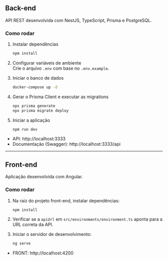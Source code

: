 ## Back-end

API REST desenvolvida com NestJS, TypeScript, Prisma e PostgreSQL.

### Como rodar

1. Instalar dependências  
   ```bash
   npm install
   ```

2. Configurar variáveis de ambiente  
   Crie o arquivo `.env` com base no `.env.example`.

3. Iniciar o banco de dados  
   ```bash
   docker-compose up -d
   ```

4. Gerar o Prisma Client e executar as migrations  
   ```bash
   npx prisma generate
   npx prisma migrate deploy
   ```

5. Iniciar a aplicação  
   ```bash
   npm run dev
   ```

- API: http://localhost:3333  
- Documentação (Swagger): http://localhost:3333/api

---

## Front-end

Aplicação desenvolvida com Angular.

### Como rodar

1. Na raiz do projeto front-end, instalar dependências:  
   ```bash
   npm install
   ```

2. Verificar se a `apiUrl` em `src/environments/environment.ts` aponta para a URL correta da API.

3. Iniciar o servidor de desenvolvimento:  
   ```bash
   ng serve
   ```
- FRONT: http://localhost:4200  

